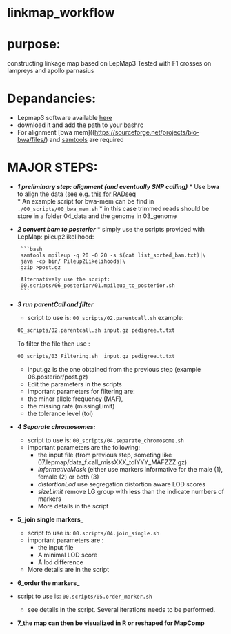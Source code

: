 # linkmap_workflow

# purpose:

constructing linkage map based on LepMap3 
Tested with F1 crosses on lampreys and apollo parnasius 


# Depandancies: 
   * Lepmap3 software available [here](https://sourceforge.net/p/lep-map3/code/ci/master/tree/)
   * download it and add the path to your bashrc
   * For alignment [bwa mem]((https://sourceforge.net/projects/bio-bwa/files/) and [samtools](http://www.htslib.org) are required      
    


# **MAJOR STEPS:** 

 * **_1 preliminary step: alignment (and eventually SNP calling)_**
        * Use **bwa** to align the data (see e.g. [this for RADseq](https://github.com/QuentinRougemont/stacks_v2_workflow/blob/master/00-scripts/04.bwa_mem_align_reads_pe.sh)  
        * An example script for bwa-mem can be find in `./00_scripts/00_bwa_mem.sh`
          * in this case trimmed reads should be store in a folder 04_data and the genome in 03_genome
          

 * **_2 convert bam to posterior_**
        * simply use the scripts provided with LepMap: pileup2likelihood:
 
        ```bash
        samtools mpileup -q 20 -Q 20 -s $(cat list_sorted_bam.txt)|\
        java -cp bin/ Pileup2Likelihoods|\
        gzip >post.gz  
        
        Alternatively use the script:
        00.scripts/06_posterior/01.mpileup_to_posterior.sh
        ```

* **_3 run parentCall and filter_**
    * script to use is: `00_scripts/02.parentcall.sh` 
    example: 
    ```sh
    00_scripts/02.parentcall.sh input.gz pedigree.t.txt
    ```
    
    To filter the file then use : 
    ```bash
    00_scripts/03_Filtering.sh  input.gz pedigree.t.txt
    ```
    
    * input.gz is the one obtained from the previous step (example 06.posterior/post.gz)  
    * Edit the parameters in the scripts  
    * important parameters for filtering are:
     * the minor allele frequency (MAF), 
     * the missing rate (missingLimit)
     * the tolerance level (tol)  
     
     
* **_4 Separate chromosomes:_**
  * script to use is: `00_scripts/04.separate_chromosome.sh`
  * important parameters are the following: 
    * the input file (from previous step, someting like 07.lepmap/data_f.call_missXXX_tolYYY_MAFZZZ.gz)  
    * *informativeMask* (either use markers informative for the male (1), female (2) or both (3)  
    * *distortionLod* use segregation distortion aware LOD scores  
    * *sizeLimit* remove LG group with less than the indicate numbers of markers
    * More details in the script  
   
* **5_join single markers_**
  * script to use is: `00.scripts/04.join_single.sh`
  * important parameters are :
   	* the input file
   	* A minimal LOD score
   	* A lod difference
   * More details are in the script
   
 * **6_order the markers_**
 * script to use is: `00.scripts/05.order_marker.sh`
 	* see details in the script. Several iterations needs to be performed.
 	
* **7_the map can then be visualized in R or reshaped for MapComp**

